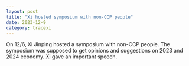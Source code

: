 ```yaml
---
layout: post
title: "Xi hosted symposium with non-CCP people"
date: 2023-12-9
category: tracexi
---
```


On 12/6, Xi Jinping hosted a symposium with non-CCP people. The symposium was supposed to get opinions and suggestions on 2023 and 2024 economy. Xi gave an important speech.


